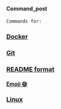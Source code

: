 #### Command_post

`Commands for:`
### [Docker](https://github.com/kda33/Command_post/blob/main/Docker_commands.md)
### [Git](https://github.com/kda33/Command_post/blob/main/Git.md)
### [README format](https://github.com/kda33/Command_post/tree/main/format-README)
#### [Emoji :smile: ](https://github.com/kda33/Command_post/blob/main/format-README/emoji.md)
### [Linux](https://github.com/kda33/Command_post/blob/main/Linux.md)
